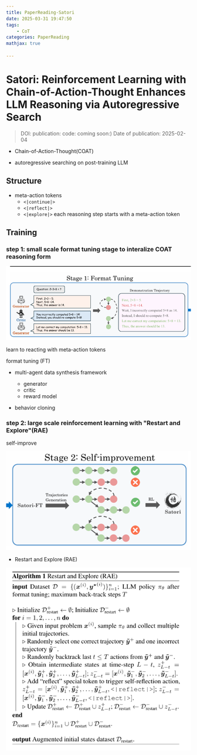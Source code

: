 ```yaml
---
title: PaperReading-Satori
date: 2025-03-31 19:47:50
tags:
    - CoT
categories: PaperReading
mathjax: true

---
```

# Satori: Reinforcement Learning with Chain-of-Action-Thought Enhances LLM Reasoning via Autoregressive Search

> DOI:
> publication: 
> code: coming soon:)
> Date of publication: 2025-02-04

* Chain-of-Action-Thought(COAT)

* autoregressive searching on post-training LLM

<!-- more -->
## Structure

* meta-action tokens
    * `<|continue|>`
    * `<|reflect|>`
    * `<|explore|>`
    each reasoning step starts with a meta-action token

## Training

### step 1: small scale format tuning stage to interalize COAT reasoning form
![alt text](PaperReading-Satori/satori_1.png)

learn to reacting with meta-action tokens

format tuning (FT)

* multi-agent data synthesis framework
    * generator
    * critic
    * reward model

* behavior cloning

### step 2: large scale reinforcement learning with "Restart and Explore"(RAE)

self-improve

![alt text](PaperReading-Satori/satori_2.png)

* Restart and Explore (RAE)

![alt text](PaperReading-Satori/satori_3.png)
